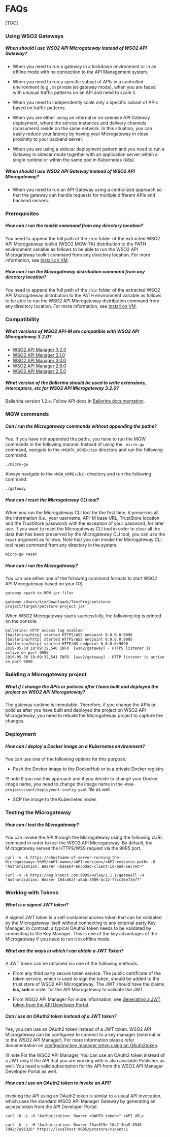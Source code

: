 <h1>FAQs</h1>

[TOC]

### Using WSO2 Gateways

##### When should I use WSO2 API Microgateway instead of WSO2 API Gateway?

-   When you need to run a gateway in a lockdown environment or in an offline mode with no connection to the API Management system.

-   When you need to run a specific subset of APIs in a controlled environment (e.g., in private jet gateway mode), when you are faced with unusual traffic patterns on an API and need to scale it.

-   When you need to independently scale only a specific subset of APIs based on traffic patterns.

-   When you are either using an internal or on-premise API Gateway deployment, where the service instances and delivery channels (consumers) reside on the same network. In this situation, you can easily reduce your latency by having your Microgateway in close proximity to your backend server.
-   When you are using a sidecar deployment pattern and you need to run a Gateway in sidecar mode together with an application server within a single runtime or within the same pod in Kubernetes (k8s).

##### When should I use WSO2 API Gateway instead of WSO2 API Microgateway?

-   When you need to run an API Gateway using a centralized approach so that the gateway can handle requests for multiple different APIs and backend servers.

### Prerequisites

##### How can I run the toolkit command from any directory location?

You need to append the full path of the `/bin` folder of the extracted WSO2 API Microgateway toolkit (WSO2 MGW-TK) distribution to the PATH environment variable as follows to be able to run the WSO2 API Microgateway toolkit command from any directory location. For more information, see [Install on VM]({{base_path}}/install-and-setup/install-on-vm/).

##### How can I run the Microgateway distribution command from any directory location?

You need to append the full path of the `/bin` folder of the extracted WSO2 API Microgateway distribution to the PATH environment variable as follows to be able to run the WSO2 API Microgateway distribution command from any directory location. For more information, see [Install on VM](_Install_on_VM_).

### Compatibility

##### What versions of WSO2 API-M are compatible with WSO2 API Microgateway 3.2.0?

-   [WSO2 API Manager 3.2.0](https://apim.docs.wso2.com/en/3.2.0/)
-   [WSO2 API Manager 3.1.0](https://apim.docs.wso2.com/en/3.1.0/)
-   [WSO2 API Manager 3.0.0](https://apim.docs.wso2.com/en/3.0.0/)
-   [WSO2 API Manager 2.6.0](https://docs.wso2.com/display/AM260/WSO2+API+Manager+Documentation)
-   [WSO2 API Manager 2.5.0](https://docs.wso2.com/display/AM250/WSO2+API+Manager+Documentation)

##### What version of the Ballerina should be used to write extensions, interceptors, etc for WSO2 API Microgateway 3.2.0?

Ballerina version 1.2.x. Follow API docs in [Ballerina documentation](https://ballerina.io/learn/api-docs/ballerina/).

### MGW commands

##### Can I run the Microgateway commands without appending the paths?

Yes.  If you have not appended the paths, you have to run the MGW commands in the following manner.
Instead of using the ` micro-gw` command, navigate to the `<MGWTK_HOME>/bin` directory and run the following command.

``` text
./micro-gw
```

Always navigate to the `<MGW_HOME>/bin` directory and run the following command.

``` text
./gateway
```

##### How can I reset the Microgateway CLI tool?

When you run the Microgateway CLI tool for the first time, it preserves all the information (i.e., your username, API-M base URL, TrustStore location and the TrustStore password) with the exception of your password, for later use. If you want to reset the Microgateway CLI tool in order to clear all the data that has been preserved by the Microgateway CLI tool, you can use the `reset` argument as follows. Note that you can invoke the Microgateway CLI tool reset command from any directory in the system.

``` text
micro-gw reset
```

##### How can I run the Microgateway?

You can use either one of the following command formats to start WSO2 API Microgateway based on your OS.

``` text tab="Format"
gateway <path-to-MGW-jar-file>
```

``` text tab="Example"
gateway /Users/kim/Downloads/TestProj/petstore-project/target/petstore-project.jar
```

When WSO2 Microgateway starts successfully, the following log is printed on the console.

``` text
ballerina: HTTP access log enabled
[ballerina/http] started HTTPS/WSS endpoint 0.0.0.0:9096
[ballerina/http] started HTTPS/WSS endpoint 0.0.0.0:9095
[ballerina/http] started HTTP/WS endpoint 0.0.0.0:9090
2019-05-30 18:09:32,540 INFO  [wso2/gateway] - HTTPS listener is active on port 9095 
2019-05-30 18:09:32,541 INFO  [wso2/gateway] - HTTP listener is active on port 9090 
```

### Building a Microgateway project

##### What if I change the APIs or policies after I have built and deployed the project on WSO2 API Microgateway?

The gateway runtime is immutable. Therefore, if you change the APIs or policies after you have built and deployed the project on WSO2 API Microgateway, you need to rebuild the Microgateway project to capture the changes.

### Deployment

##### How can I deploy a Docker image on a Kubernetes environment?

You can use one of the following options for this purpose.

-   Push the Docker image to the DockerHub or to a private Docker registry.

!!! note
    If you use this approach and if you decide to change your Docker image name, you need to change the image name in the `<MGW-project>/conf/deployment-config.yaml` file as well.

-   SCP the image to the Kubernetes nodes

### Testing the Microgateway

##### How can I test the Microgateway?

You can invoke the API through the Microgateway using the following cURL command in order to test the WSO2 API Microgateway. By default, the Microgateway serves the HTTPS/WSS request via the 9095 port.

``` text tab="Format"
curl -v -k https://<hostname-of-server-running-the-Microgateway>:9095/<API-name>/<API-version>/<API-resource-path> -H "Authorization: Bearer <base64-encoded-client-id-and-secret>"
```

``` text tab="Example"
curl -v -k https://mg.knnect.com:9095/wolaa/1.1.1/getmeall -H "Authorization: Bearer 104cd62f-a8ab-3089-bc12-f7cc36e73e77"
```

### Working with Tokens

##### What is a signed JWT token?

A signed JWT token is a self-contained access token that can be validated by the Microgateway itself without connecting to any external party Key Manager. In contrast, a typical OAuth2 token needs to be validated by connecting to the Key Manager. This is one of the key advantages of the Microgateway if you need to run it in offline mode.

##### What are the ways in which I can obtain a JWT Token?

A JWT token can be obtained via one of the following methods:

-   From any third party secure token service.
The public certificate of the token service, which is used to sign the token, should be added to the trust store of WSO2 API Microgateway. The JWT should have the claims **iss, sub** in order for the API Microgateway to validate the JWT.

-   From WSO2 API Manager
For more information, see [Generating a JWT token from the API Developer Portal]({{apim_path}}/learn/api-security/oauth2/access-token-types/jwt-tokens/#using-jwt-access-tokens).

##### Can I use an OAuth2 token instead of a JWT token?

Yes, you can use an OAuth2 token instead of a JWT token. WSO2 API Microgateway can be configured to connect to a key manager (external or to the WSO2 API Manager).
For more information please refer documentation on [configuring key manager when using an OAuth2token]({{base_path}}/how-tos/security/api-authentication/configuring-an-external-key-manager/).

!!! note
    For the WSO2 API Manager, You can use an OAuth2 token instead of a JWT only if the API that you are working with is also available Publisher as well. You need a valid subscription for the API from the WSO2 API Manager Developer Portal as well.

##### How can I use an OAuth2 token to invoke an API?

Invoking the API using an OAuth2 token is similar to a usual API invocation, which uses the standard WSO2 API Manager Gateway by generating an access token from the API Developer Portal.

``` text tab="Format"
curl -k -i -H "Authorization: Bearer <OAUTH_token>" <API_URL>
```

``` text tab="Example"
curl -k -i -H "Authorization: Bearer 20ac019e-16a7-3ba5-8940-7d42c7e56326" https://localhost:9095/petstore/v1/pet/1
```